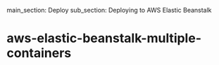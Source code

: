 main_section: Deploy
sub_section: Deploying to AWS Elastic Beanstalk

# aws-elastic-beanstalk-multiple-containers